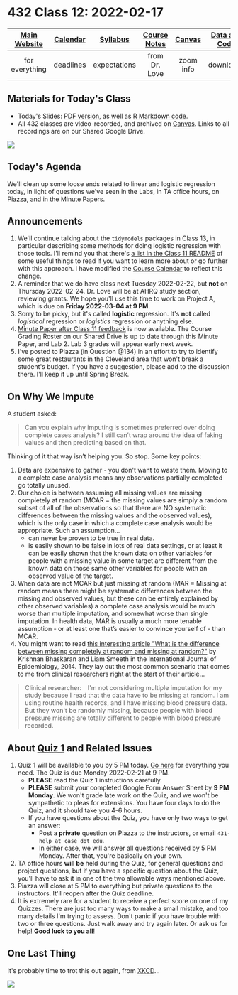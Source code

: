 # 432 Class 12: 2022-02-17

[Main Website](https://thomaselove.github.io/432/) | [Calendar](https://thomaselove.github.io/432/calendar.html) | [Syllabus](https://thomaselove.github.io/432-2022-syllabus/) | [Course Notes](https://thomaselove.github.io/432-notes/) | [Canvas](https://canvas.case.edu) | [Data and Code](https://github.com/THOMASELOVE/432-data) | [Sources](https://github.com/THOMASELOVE/432-2022/tree/main/references) | [Contact Us](https://thomaselove.github.io/432/contact.html)
:-----------: | :--------------: | :----------: | :---------: | :-------------: | :-----------: | :------------: | :-------------:
for everything | deadlines | expectations | from Dr. Love | zoom info | downloads | read/watch | need help?

## Materials for Today's Class

- Today's Slides: [PDF version](https://github.com/THOMASELOVE/432-2022/blob/main/classes/class12/432_2022_slides12.pdf), as well as [R Markdown code](https://github.com/THOMASELOVE/432-2022/blob/main/classes/class12/432_2022_slides12.Rmd). 
- All 432 classes are video-recorded, and archived on [Canvas](https://canvas.case.edu). Links to all recordings are on our Shared Google Drive.

![](https://github.com/THOMASELOVE/432-2022/blob/main/classes/class12/figures/amira.png)

## Today's Agenda

We'll clean up some loose ends related to linear and logistic regression today, in light of questions we've seen in the Labs, in TA office hours, on Piazza, and in the Minute Papers.

## Announcements

1. We'll continue talking about the `tidymodels` packages in Class 13, in particular describing some methods for doing logistic regression with those tools. I'll remind you that there's [a list in the Class 11 README](https://github.com/THOMASELOVE/432-2022/tree/main/classes/class11#the-tidymodels-packages) of some useful things to read if you want to learn more about or go further with this approach. I have modified the [Course Calendar](https://thomaselove.github.io/432/calendar.html) to reflect this change.
2. A reminder that we do have class next Tuesday 2022-02-22, but **not** on Thursday 2022-02-24. Dr. Love will be at AHRQ study section, reviewing grants. We hope you'll use this time to work on Project A, which is due on **Friday 2022-03-04 at 9 PM**.
3. Sorry to be picky, but it's called **logistic** regression. It's **not** called *logistical* regression or *logistics* regression or anything else.
4. [Minute Paper after Class 11 feedback](https://bit.ly/432-2022-min-11-feedback) is now available. The Course Grading Roster on our Shared Drive is up to date through this Minute Paper, and Lab 2. Lab 3 grades will appear early next week.
5. I've posted to Piazza (in Question @134) in an effort to try to identify some great restaurants in the Cleveland area that won't break a student's budget. If you have a suggestion, please add to the discussion there. I'll keep it up until Spring Break.

## On Why We Impute

A student asked: 

> Can you explain why imputing is sometimes preferred over doing complete cases analysis? I still can’t wrap around the idea of faking values and then predicting based on that.

Thinking of it that way isn’t helping you. So stop. Some key points:

1. Data are expensive to gather - you don't want to waste them. Moving to a complete case analysis means any observations partially completed go totally unused.
2. Our choice is between assuming all missing values are missing completely at random (MCAR = the missing values are simply a random subset of all of the observations so that there are NO systematic differences between the missing values and the observed values), which is the only case in which a complete case analysis would be appropriate. Such an assumption...
    - can never be proven to be true in real data.
    - is easily shown to be false in lots of real data settings, or at least it can be easily shown that the known data on other variables for people with a missing value in some target are different from the known data on those same other variables for people with an observed value of the target.
3. When data are not MCAR but just missing at random (MAR = Missing at random means there might be systematic differences between the missing and observed values, but these can be entirely explained by other observed variables) a complete case analysis would be much worse than multiple imputation, and somewhat worse than single imputation. In health data, MAR is usually a much more tenable assumption - or at least one that’s easier to convince yourself of - than MCAR.
4. You might want to read [this interesting article "What is the difference between missing completely at random and missing at random?"](https://www.ncbi.nlm.nih.gov/pmc/articles/PMC4121561/) by Krishnan Bhaskaran and Liam Smeeth in the International Journal of Epidemiology, 2014. They lay out the most common scenario that comes to me from clinical researchers right at the start of their article...

> Clinical researcher: I'm not considering multiple imputation for my study because I read that the data have to be missing at random. I am using routine health records, and I have missing blood pressure data. But they won't be randomly missing, because people with blood pressure missing are totally different to people with blood pressure recorded.

## About [Quiz 1](https://github.com/THOMASELOVE/432-2022/tree/main/quiz/quiz1) and Related Issues

1. Quiz 1 will be available to you by 5 PM today. [Go here](https://github.com/THOMASELOVE/432-2022/tree/main/quiz/quiz1) for everything you need. The Quiz is due Monday 2022-02-21 at 9 PM.
    - **PLEASE** read the Quiz 1 instructions carefully.
    - **PLEASE** submit your completed Google Form Answer Sheet by **9 PM Monday**. We won't grade late work on the Quiz, and we won't be sympathetic to pleas for extensions. You have four days to do the Quiz, and it should take you 4-6 hours.
    - If you have questions about the Quiz, you have only two ways to get an answer:
        - Post a **private** question on Piazza to the instructors, or email `431-help at case dot edu`.
        - In either case, we will answer all questions received by 5 PM Monday. After that, you're basically on your own.
2. TA office hours **will be** held during the Quiz, for general questions and project questions, but if you have a specific question about the Quiz, you'll have to ask it in one of the two allowable ways mentioned above.
3. Piazza will close at 5 PM to everything but private questions to the instructors. It'll reopen after the Quiz deadline.
4. It is extremely rare for a student to receive a perfect score on one of my Quizzes. There are just too many ways to make a small mistake, and too many details I'm trying to assess. Don't panic if you have trouble with two or three questions. Just walk away and try again later. Or ask us for help! **Good luck to you all**!

## One Last Thing

It's probably time to trot this out again, from [XKCD](https://xkcd.com/2048/)...

![](https://imgs.xkcd.com/comics/curve_fitting.png)

